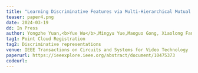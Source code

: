 ```yaml
---
title: "Learning Discriminative Features via Multi-Hierarchical Mutual Information for Unsupervised Point Cloud Registration" 
teaser: paper4.png
date: 2024-03-19
dd: In Press
author: Yongzhe Yuan,<b>Yue Wu</b>,Mingyu Yue,Maoguo Gong, Xiaolong Fan, Wenping Ma, Qiguang Miao
tag1: Point Cloud Registration
tag2: Discriminative representations 
venue: IEEE Transactions on Circuits and Systems for Video Technology
paperurl: https://ieeexplore.ieee.org/abstract/document/10475373
codeurl: 
---
```


